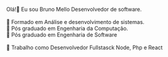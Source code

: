
Olá!👋 Eu sou Bruno Mello Desenvolvedor de software.
<br />
<br />
🚀 Formado em Análise e desenvolvimento de sistemas.
<br />
🚀 Pós graduado em Engenharia da Computação.
<br />
🚀 Pós graduado em Engenharia de Software
<br />
<br />
🌱 Trabalho como Desenvolvedor Fullstasck Node, Php e React
